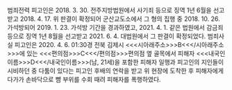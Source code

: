 범죄전력
피고인은 2018. 3. 30. 전주지방법원에서 사기죄 등으로 징역 1년 6월을 선고받고 2018. 4. 17. 위 판결이 확정되어 군산교도소에서 그 형의 집행 중 2018. 10. 26. 가석방되어 2019. 1. 23. 가석방 기간을 경과하였고, 2021. 4. 1. 같은 법원에서 감금죄 등으로 징역 1년 8월을 선고받고 2021. 6. 4. 대법원에서 그 판결이 확정되었다.
범죄사실
피고인은 2020. 4. 6. 01:30경 전북 김제시 <<<시아래주소>>>B<<</시아래주소>>>에 있는 <<<편의점>>>C<<</편의점>>>편의점 옆 골목에서 피해자 <<<내국인이름>>>D<<</내국인이름>>>(남, 21세)을 포함한 피해자 일행과 피고인의 지인들이 시비하던 중 다툼이 있다는 피고인 후배의 연락을 받고 위 현장에 도착한 후 피해자에게 다가가 손바닥으로 뺨 부위를 수회 때려 피해자를 폭행하였다.